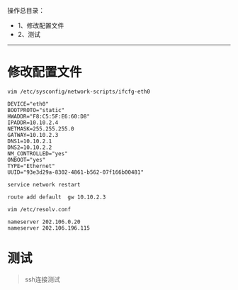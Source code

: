 操作总目录：
- 1、修改配置文件
- 2、测试

***

# 修改配置文件

```
vim /etc/sysconfig/network-scripts/ifcfg-eth0
```

```
DEVICE="eth0"
BOOTPROTO="static"
HWADDR="F8:C5:5F:E6:60:D8"
IPADDR=10.10.2.4
NETMASK=255.255.255.0
GATWAY=10.10.2.3
DNS1=10.10.2.1
DNS2=10.10.2.2
NM_CONTROLLED="yes"
ONBOOT="yes"
TYPE="Ethernet"
UUID="93e3d29a-8302-4861-b562-07f166b00481"
```

```
service network restart

route add default  gw 10.10.2.3

vim /etc/resolv.conf
```

```
nameserver 202.106.0.20
nameserver 202.106.196.115
```

# 测试

>ssh连接测试